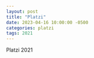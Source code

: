 ```yaml
---
layout: post
title: "Platzi"
date: 2023-04-16 10:00:00 -0500
categories: platzi
tags: 2021
---
```


Platzi 2021

<!--
I watched: https://www.youtube.com/watch?v=F8iOU1ci19Q
follow documentation: https://docs.technotim.live/posts/jekyll-docs-site/
used this github: https://github.com/jekyll/jekyll  &  https://github.com/cotes2020/jekyll-theme-chirpy
Follow the wiki doc on jekyll-theme-chirpy
-->
